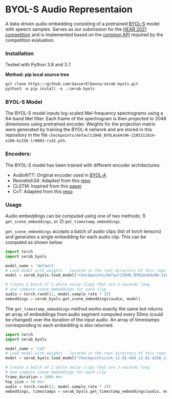 # BYOL-S Audio Representaion

A data-driven audio embedding consisting of a pretrained [BYOL-S](https://arxiv.org/abs/2110.03414) model with speech samples. Serves as our submission for the [HEAR 2021 competition](https://neuralaudio.ai/hear2021-holistic-evaluation-of-audio-representations.html) and is implemented based on the [common API](https://neuralaudio.ai/hear2021-holistic-evaluation-of-audio-representations.html#common-api) required by the competition evaluation.


### Installation

Tested with Python 3.8 and 3.7.

**Method: pip local source tree**

```python
git clone https://github.com/GasserElbanna/serab-byols.git
python3 -m pip install -e ./serab-byols
```

### BYOL-S Model

The BYOL-S model inputs log-scaled Mel-frequency spectrograms using a
64-band Mel filter. Each frame of the spectrogram is then projected to 2048
dimensions using pretrained encoder. Weights for the projection matrix were
generated by training the BYOL-A network and are stored in this repository in the
file `checkpoints/default2048_BYOLAs64x96-2105311814-e100-bs256-lr0003-rs42.pth`.

### Encoders:

The BYOL-S model has been trained with different encoder architectures:
* AudioNTT: Original encoder used in [BYOL-A](https://arxiv.org/abs/2103.06695)
* Resnetish34: Adapted from this [repo](https://github.com/daisukelab/sound-clf-pytorch/blob/master/src/models.py)
* CLSTM: Inspired from this [paper](https://www.degruyter.com/document/doi/10.1515/jisys-2018-0372/html?lang=de#j_jisys-2018-0372_ref_030)
* CvT: Adapted from this [repo](https://github.com/lucidrains/vit-pytorch#cvt)


### Usage

Audio embeddings can be computed using one of two methods: 1)
`get_scene_embeddings`, or 2) `get_timestamp_embeddings`.

`get_scene_embeddings` accepts a batch of audio clips (list of torch tensors) and generates a single embedding
for each audio clip. This can be computed as shown below:

```python
import torch
import serab_byols

model_name = 'default'
# Load model with weights - located in the root directory of this repo
model = serab_byols.load_model("checkpoints/default2048_BYOLAs64x96-2105311814-e100-bs256-lr0003-rs42.pth", model_name)

# Create a batch of 2 white noise clips that are 2-seconds long
# and compute scene embeddings for each clip
audio = torch.rand((2, model.sample_rate * 2))
embeddings = serab_byols.get_scene_embeddings(audio, model)
```

The `get_timestamp_embeddings` method works exactly the same but returns an array
of embeddings from audio segment computed every 50ms (could be changed) over the duration of the input audio. An array
of timestamps corresponding to each embedding is also returned.

```python
import torch
import serab_byols

model_name = 'cvt'
# Load model with weights - located in the root directory of this repo
model = serab_byols.load_model("checkpoints/cvt_s1-d1-e64_s2-d1-e256_s3-d1-e512_BYOLAs64x96-osandbyolaloss6373-e100-bs256-lr0003-rs42.pth", model_name)

# Create a batch of 2 white noise clips that are 2-seconds long
# and compute scene embeddings for each clip
frame_duration = 1000 #ms
hop_size = 50 #ms
audio = torch.rand((2, model.sample_rate * 2))
embeddings, timestamps = serab_byols.get_timestamp_embeddings(audio, model, frame_duration, hop_size)
```
